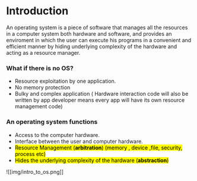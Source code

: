 # Introduction

An operating system is a piece of software that manages all the resources in a computer system both hardware and software, and provides an enviroment in which the user can execute his programs in a convenient and efficient manner by hiding underlying complexity of the hardware and acting as a resource manager.

### What if there is no OS?

* Resource exploitation by one application.
* No memory protection
* Bulky and complex application ( Hardware interaction code will also be written by app developer means every app will have its own resource management code)


### An operating system functions

* Access to the computer hardware.
* Interface between the user and computer hardware.
* <mark>Resource Management (**arbitration**) (memory , device ,file, security, process etc) </mark>
* <mark>Hides the underlying complexity of the hardware (**abstraction**)</mark>


![[img/intro_to_os.png]]








